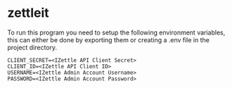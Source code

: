 # zettleit

To run this program you need to setup the following environment variables, this can either be done by exporting them or creating a .env file in the project directory.

```
CLIENT_SECRET=<IZettle API Client Secret>
CLIENT_ID=<IZettle API Client ID>
USERNAME=<IZettle Admin Account Username>
PASSWORD=<IZettle Admin Account Password>
```
